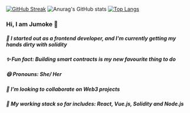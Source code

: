 <!-- ### Hi there 👋
I am Jumoke 
I am a chemical engineer by degree,
My side hstle is withcraft
I suck blood for a living
I am also a part-time zombie
I really love catfish
I would love to connect with you
To join my coven, Just say hi 3x while holding you hannd to you hand and stamping your feet on the ground simultaneously
If this doesn't work, you can always reach our coven's customer care unit, by screaming "Jutivia" 5 times
If this still don't work, it means the coven doesn't like you spirit.
 -->
 [![GitHub Streak](https://github-readme-streak-stats.herokuapp.com/?user=jutivia&theme=nightowl)](https://git.io/streak-stats)
 ![Anurag's GitHub stats](https://github-readme-stats.vercel.app/api?username=jutivia&show_icons=true&theme=tokyonight) 
 [![Top Langs](https://github-readme-stats.vercel.app/api/top-langs/?username=jutivia&layout=compact)](https://github.com/jutivia/github-readme-stats)
### Hi, I am Jumoke 👋 
##### 🌱 I started out as a frontend developer, and I'm currently getting my hands dirty with solidity
##### ✨ Fun fact: Building smart contracts is my new favourite thing to do
##### 😄 Pronouns: She/ Her
##### 👯 I’m looking to collaborate on Web3 projects
##### 🔭 My working stack so far includes: React, Vue.js, Solidity and Node.js
<!-- [![Readme Card](https://github-readme-stats.vercel.app/api/pin/?username=jutivia&repo=github-readme-stats)](https://github.com/jutivia/github-readme-stats) -->

